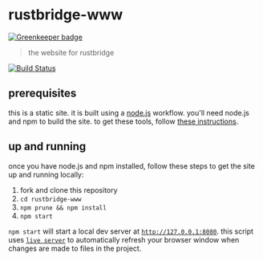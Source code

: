 # rustbridge-www

[![Greenkeeper badge](https://badges.greenkeeper.io/ashleygwilliams/rustbridge-www.svg)](https://greenkeeper.io/)
> the website for rustbridge

[![Build Status](https://travis-ci.org/ashleygwilliams/rustbridge-www.svg?branch=master)](https://travis-ci.org/ashleygwilliams/rustbridge-www)

## prerequisites

this is a static site. it is built using a [node.js] workflow. you'll need
node.js and npm to build the site. to get these tools, follow 
[these instructions].

[node.js]: https://nodejs.org
[these instructions]: https://www.npmjs.com/get-npm

## up and running

once you have node.js and npm installed, follow these steps to get the site
up and running locally:

1. fork and clone this repository
2. `cd rustbridge-www`
3. `npm prune && npm install`
4. `npm start`

`npm start` will start a local dev server at [`http://127.0.0.1:8080`].
this script uses [`live server`] to automatically refresh your browser
window when changes are made to files in the project.

[`http://127.0.0.1:8080`]: http://127.0.0.1:8080
[`live server`]: https://github.com/tapio/live-server
